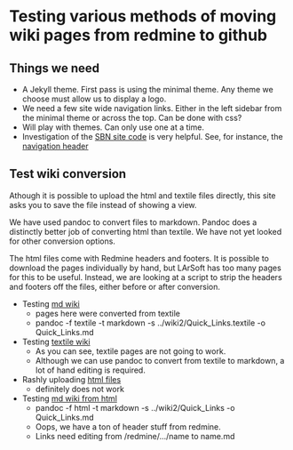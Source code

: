 # Testing various methods of moving wiki pages from redmine to github

## Things we need

* A Jekyll theme.  First pass is using the minimal theme.  Any theme we choose must allow us to display a logo. 
* We need a few site wide navigation links.  Either in the left sidebar from the minimal theme or across the top.  Can be done with css?
* Will play with themes.  Can only use one at a time.
* Investigation of the [SBN site code](https://github.com/SBNSoftware/SBNSoftware.github.io) is very helpful.  See, for instance, the [navigation header](https://github.com/SBNSoftware/SBNSoftware.github.io/blob/master/_data/navigation.yml)

## Test wiki conversion

Athough it is possible to upload the html and textile files directly,
this site asks you to save the file instead of showing a view.

We have used pandoc to convert files to markdown.
Pandoc does a distinctly better job of converting html than textile.
We have not yet looked for other conversion options.

The html files come with Redmine headers and footers.
It is possible to download the pages individually by hand,
but LArSoft has too many pages for this to be useful.
Instead, we are looking at a script to strip the headers and footers off the files,
either before or after conversion.

* Testing [md wiki](wiki1/LArSoftWiki.md) 
  * pages here were converted from textile
  * pandoc -f textile -t markdown -s ../wiki2/Quick_Links.textile -o Quick_Links.md
* Testing [textile wiki](wiki2/LArSoftWiki.textile)
  * As you can see, textile pages are not going to work.
  * Although we can use pandoc to convert from textile to markdown, a lot of hand editing is required.
* Rashly uploading [html files](wiki3/LArSoftWiki)
  * definitely does not work
* Testing [md wiki from html](wiki4/LArSoftWiki.md)
  * pandoc -f html -t markdown -s ../wiki2/Quick_Links -o Quick_Links.md
  * Oops, we have a ton of header stuff from redmine.
  * Links need editing from /redmine/.../name to name.md

